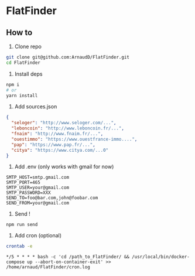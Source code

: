 # FlatFinder


## How to

1. Clone repo
  ```sh
  git clone git@github.com:ArnaudD/FlatFinder.git
  cd FlatFinder
  ```

1. Install deps
  ```sh
  npm i
  # or
  yarn install
  ```

1. Add sources.json
  ```json
  {
    "seloger": "http://www.seloger.com/...",
    "leboncoin": "http://www.leboncoin.fr/...",
    "fnaim": "http://www.fnaim.fr/...",
    "ouestimmo": "https://www.ouestfrance-immo....",
    "pap": "https://www.pap.fr/...",
    "citya": "https://www.citya.com/...0"
  }
  ```

1. Add .env (only works with gmail for now)
  ```
  SMTP_HOST=smtp.gmail.com
  SMTP_PORT=465
  SMTP_USER=your@gmail.com
  SMTP_PASSWORD=XXX
  SEND_TO=foo@bar.com,john@foobar.com
  SEND_FROM=your@gmail.com
  ```

1. Send !
  ```
  npm run send
  ```

1. Add cron (optional)
  ```sh
  crontab -e
  ```
  ```
  */5 * * * * bash -c 'cd /path_to_FlatFinder/ && /usr/local/bin/docker-compose up --abort-on-container-exit' >> /home/arnaud/FlatFinder/cron.log
  ```

